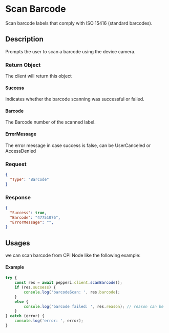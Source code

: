 # Scan Barcode
Scan barcode labels that comply with ISO 15416 (standard barcodes).

## Description
Prompts the user to scan a barcode using the device camera.
### Return Object
The client will return this object

#### Success
Indicates whether the barcode scanning was successful or failed.
#### Barcode
The Barcode number of the scanned label. 
#### ErrorMessage
The error message in case success is false, can be UserCanceled or AccessDenied

### Request
```json
{
  "Type": "Barcode"
}
```

### Response
```json
{
  "Success": true,
  "Barcode": "47751076",
  "ErrorMessage": "", 
}
```

## Usages
we can scan barcode from  CPI Node like the following example:

#### Example 
```typescript
try {
    const res = await pepperi.client.scanBarcode();
    if (res.sucsess) {
        console.log('barcodeScan: ', res.barcode);
    }
    else {
        console.log('barcode failed: ', res.reason); // reason can be 'UserCancelled' or 'AccessDenied'
    }
} catch (error) {
    console.log('error: ', error);
}

```
